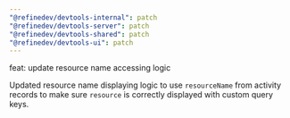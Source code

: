 ```yaml
---
"@refinedev/devtools-internal": patch
"@refinedev/devtools-server": patch
"@refinedev/devtools-shared": patch
"@refinedev/devtools-ui": patch
---
```


feat: update resource name accessing logic

Updated resource name displaying logic to use `resourceName` from activity records to make sure `resource` is correctly displayed with custom query keys.
